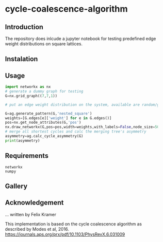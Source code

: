 # cycle-coalescence-algorithm
##  Introduction

The repository does inlcude a jupyter notebook for testing predefined edge weight distributions on square lattices.
##  Instalation
##  Usage

```python
import networkx as nx
# generate a dummy graph for testing
G=nx.grid_graph((7,7,1))

# put an edge weight distribution on the system, available are random/gradient/bigradient/nested_square

G=ag.generate_pattern(G,'nested_square')
weights=[G.edges[e]['weight'] for e in G.edges()]
pos=nx.get_node_attributes(G,'pos')
nx.draw_networkx(G,pos=pos,width=weights,with_labels=False,node_size=50,alpha=0.2)
# merge all shortest cycles and calc the merging tree's asymmetry
asymmetry=ag.calc_cycle_asymmetry(G)
print(asymmetry)
```

##  Requirements
```
networkx
numpy
```
##  Gallery

## Acknowledgement
... written by Felix Kramer

This implementation is based on the cycle coalescence algorithm as described by Modes et al, 2016.
https://journals.aps.org/prx/pdf/10.1103/PhysRevX.6.031009
